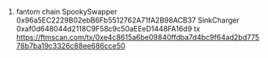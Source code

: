 1. fantom chain
   SpookySwapper 0x96a5EC2229B02ebB6Fb5512762A71fA2B98ACB37
   SinkCharger 0xaf0d648044d2118C9F58c9c50aEEeD1448FA16d9
   tx https://ftmscan.com/tx/0xe4c8615a6be09840ffdba7d4bc9f64ad2bd77578b7ba19c3326c88ee686cce50
